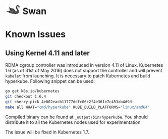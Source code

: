 <!--
 Copyright (c) 2017 Intel Corporation

 Licensed under the Apache License, Version 2.0 (the "License");
 you may not use this file except in compliance with the License.
 You may obtain a copy of the License at

      http://www.apache.org/licenses/LICENSE-2.0

 Unless required by applicable law or agreed to in writing, software
 distributed under the License is distributed on an "AS IS" BASIS,
 WITHOUT WARRANTIES OR CONDITIONS OF ANY KIND, either express or implied.
 See the License for the specific language governing permissions and
 limitations under the License.
-->

# ![Swan logo](/images/swan-logo-48.png) Swan

# Known Issues

## Using Kernel 4.11 and later

RDMA cgroup controller was introduced in version 4.11 of Linux. Kubernetes 1.6 (as of 31st of May 2016) does not support the controller and will prevent `kubelet` from launching. It is necessary to patch Kubernetes and build hyperkube. Following snippet can be used:

```sh
go get k8s.io/kubernetes
git checkout 1.6.4 
git cherry-pick 4e002eacb11777ddfc06c2f4e361e7c453ab4d9d
make all WHAT="cmd/hyperkube" KUBE_BUILD_PLATFORMS="linux/amd64"
```

Compiled binary can be found at `_output/bin/hyperkube`. You should distribute it to all the Kubernetes nodes used for experimentation.

The issue will be fixed in Kubernetes 1.7.
